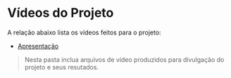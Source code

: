 # Vídeos do Projeto
A relação abaixo lista os vídeos feitos para o projeto:
 - [Apresentação](https://github.com/PSG-TADS/psg-tads-2023-2-back-bd-juliaJCM/assets/102470780/f3caf67a-b527-410b-85c3-4d387cab29c2)

> Nesta pasta inclua arquivos de vídeo produzidos para divulgação do 
> projeto e seus resutados.





